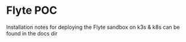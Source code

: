 # Flyte POC

Installation notes for deploying the Flyte sandbox on k3s & k8s can be found in the docs dir